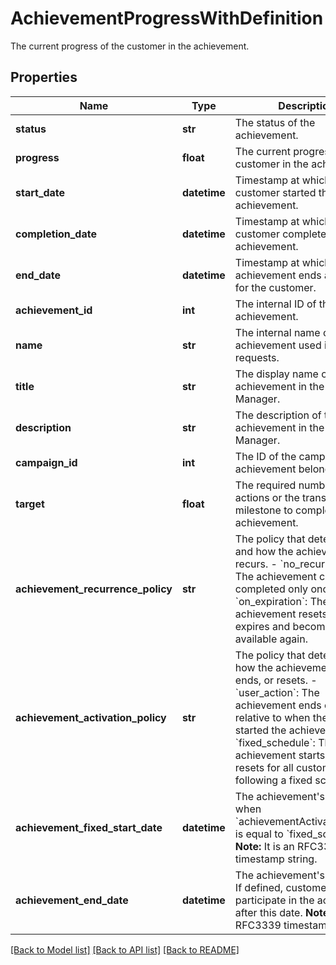 # AchievementProgressWithDefinition

The current progress of the customer in the achievement.
## Properties
Name | Type | Description | Notes
------------ | ------------- | ------------- | -------------
**status** | **str** | The status of the achievement. | 
**progress** | **float** | The current progress of the customer in the achievement. | 
**start_date** | **datetime** | Timestamp at which the customer started the achievement. | [optional] 
**completion_date** | **datetime** | Timestamp at which point the customer completed the achievement. | [optional] 
**end_date** | **datetime** | Timestamp at which point the achievement ends and resets for the customer. | [optional] 
**achievement_id** | **int** | The internal ID of the achievement. | 
**name** | **str** | The internal name of the achievement used in API requests.  | 
**title** | **str** | The display name of the achievement in the Campaign Manager. | 
**description** | **str** | The description of the achievement in the Campaign Manager. | 
**campaign_id** | **int** | The ID of the campaign the achievement belongs to. | 
**target** | **float** | The required number of actions or the transactional milestone to complete the achievement. | [optional] 
**achievement_recurrence_policy** | **str** | The policy that determines if and how the achievement recurs. - &#x60;no_recurrence&#x60;: The achievement can be completed only once. - &#x60;on_expiration&#x60;: The achievement resets after it expires and becomes available again.  | 
**achievement_activation_policy** | **str** | The policy that determines how the achievement starts, ends, or resets. - &#x60;user_action&#x60;: The achievement ends or resets relative to when the customer started the achievement. - &#x60;fixed_schedule&#x60;: The achievement starts, ends, or resets for all customers following a fixed schedule.  | 
**achievement_fixed_start_date** | **datetime** | The achievement&#39;s start date when &#x60;achievementActivationPolicy&#x60; is equal to &#x60;fixed_schedule&#x60;.  **Note:** It is an RFC3339 timestamp string.  | [optional] 
**achievement_end_date** | **datetime** | The achievement&#39;s end date. If defined, customers cannot participate in the achievement after this date.  **Note:** It is an RFC3339 timestamp string.  | [optional] 

[[Back to Model list]](../README.md#documentation-for-models) [[Back to API list]](../README.md#documentation-for-api-endpoints) [[Back to README]](../README.md)


